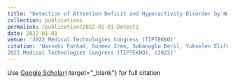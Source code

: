```yaml
---
title: "Detection of Attention Deficit and Hyperactivity Disorder by Nonlinear EEG Analysis"
collection: publications
permalink: /publication/2022-01-01-Detecti
date: 2022-01-01
venue: '2022 Medical Technologies Congress (TIPTEKNO)'
citation: 'Nassehi Farhad, Sonmez Irem, Sabanoglu Beril, Yukselen Elifnur, Ozaydin Hilal, Erogul Osman, "Detection of Attention Deficit and Hyperactivity Disorder by Nonlinear EEG Analysis"
2022 Medical Technologies Congress (TIPTEKNO), (2022)'
---
```

Use [Google Scholar](https://scholar.google.com/scholar?q=Detection+of+Attention+Deficit+and+Hyperactivity+Disorder+by+Nonlinear+EEG+Analysis){:target="_blank"} for full citation